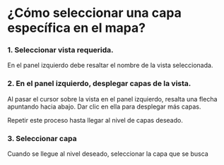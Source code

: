 # ¿Cómo seleccionar una capa específica en el mapa?

### 1. Seleccionar vista requerida.

En el panel izquierdo debe resaltar el nombre de la vista seleccionada.

### 2. En el panel izquierdo, desplegar capas de la vista.

Al pasar el cursor sobre la vista en el panel izquierdo, resalta una flecha apuntando hacia abajo. Dar clic en ella para desplegar más capas.

Repetir este proceso hasta llegar al nivel de capas deseado.

### 3. Seleccionar capa

Cuando se llegue al nivel deseado, seleccionar la capa que se busca